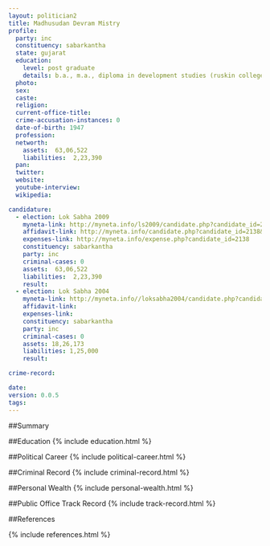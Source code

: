 ```yaml
---
layout: politician2
title: Madhusudan Devram Mistry
profile: 
  party: inc
  constituency: sabarkantha
  state: gujarat
  education: 
    level: post graduate
    details: b.a., m.a., diploma in development studies (ruskin college, oxford, u.k.), advocacy studies course (i.d.r., boston, u.s.a.)
  photo: 
  sex: 
  caste: 
  religion: 
  current-office-title: 
  crime-accusation-instances: 0
  date-of-birth: 1947
  profession: 
  networth: 
    assets:  63,06,522
    liabilities:  2,23,390
  pan: 
  twitter: 
  website: 
  youtube-interview: 
  wikipedia: 

candidature: 
  - election: Lok Sabha 2009
    myneta-link: http://myneta.info/ls2009/candidate.php?candidate_id=2138
    affidavit-link: http://myneta.info/candidate.php?candidate_id=2138&scan=original
    expenses-link: http://myneta.info/expense.php?candidate_id=2138
    constituency: sabarkantha 
    party: inc
    criminal-cases: 0
    assets:  63,06,522
    liabilities:  2,23,390
    result:  
  - election: Lok Sabha 2004
    myneta-link: http://myneta.info//loksabha2004/candidate.php?candidate_id=1173
    affidavit-link: 
    expenses-link: 
    constituency: sabarkantha 
    party: inc
    criminal-cases: 0
    assets: 18,26,173
    liabilities: 1,25,000
    result:  

crime-record: 

date: 
version: 0.0.5
tags: 
---
```

##Summary


##Education
{% include education.html %}


##Political Career
{% include political-career.html %}


##Criminal Record
{% include criminal-record.html %}


##Personal Wealth
{% include personal-wealth.html %}


##Public Office Track Record
{% include track-record.html %}


##References


{% include references.html %}
